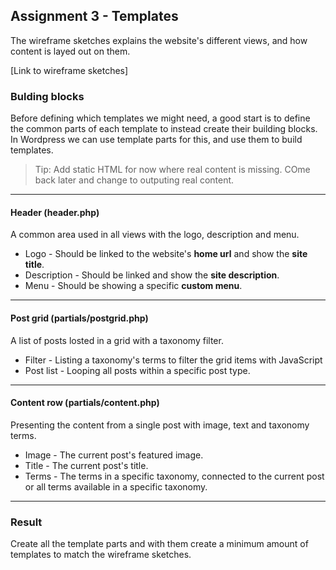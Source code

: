 ## Assignment 3 - Templates

The wireframe sketches explains the website's different views, and how content is layed out on them.

[Link to wireframe sketches]

### Bulding blocks
Before defining which templates we might need, a good start is to define the common parts of each template to instead create their building blocks. In Wordpress we can use template parts for this, and use them to build templates.

> Tip: Add static HTML for now where real content is missing. COme back later and change to outputing real content.

---
#### Header (header.php)
A common area used in all views with the logo, description and menu.

* Logo - Should be linked to the website's **home url** and show the **site title**.
* Description - Should be linked and show the **site description**.
* Menu - Should be showing a specific **custom menu**.
---
#### Post grid (partials/postgrid.php)
A list of posts losted in a grid with a taxonomy filter.

* Filter - Listing a taxonomy's terms to filter the grid items with JavaScript
* Post list - Looping all posts within a specific post type.
---
#### Content row (partials/content.php)
Presenting the content from a single post with image, text and taxonomy terms.

* Image - The current post's featured image.
* Title - The current post's title.
* Terms - The terms in a specific taxonomy, connected to the current post or all terms available in a specific taxonomy.
---

### Result
Create all the template parts and with them create a minimum amount of templates to match the wireframe sketches.
